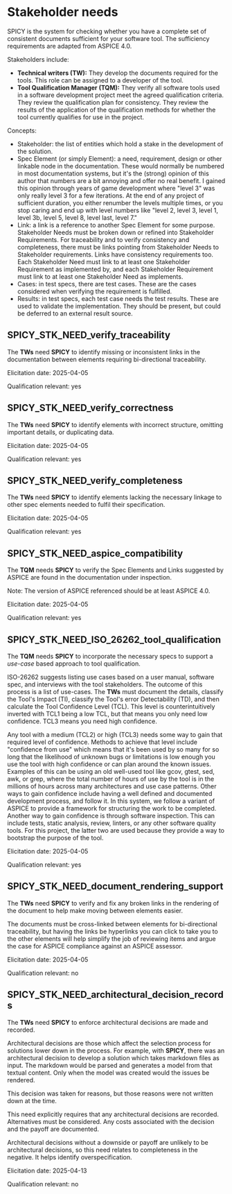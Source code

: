 # Stakeholder needs

SPICY is the system for checking whether you have a complete set of consistent
documents sufficient for your software tool.
The sufficiency requirements are adapted from ASPICE 4.0.

Stakeholders include:

- **Technical writers (TW):** They develop the documents required for the
  tools. This role can be assigned to a developer of the tool.
- **Tool Qualification Manager (TQM):** They verify all software tools used in
  a software development project meet the agreed qualification criteria.
  They review the qualification plan for consistency.
  They review the results of the application of the qualification methods for
  whether the tool currently qualifies for use in the project.

Concepts:

- Stakeholder: the list of entities which hold a stake in the development of
  the solution.
- Spec Element (or simply Element): a need, requirement, design or other
  linkable node in the documentation. These would normally be numbered in most
  documentation systems, but it's the (strong) opinion of this author that
  numbers are a bit annoying and offer no real benefit.
  I gained this opinion through years of game development where "level 3" was
  only really level 3 for a few iterations. At the end of any project of
  sufficient duration, you either renumber the levels multiple times, or you
  stop caring and end up with level numbers  like "level 2, level 3, level 1,
  level 3b, level 5, level 8, level last, level 7."
- Link: a link is a reference to another Spec Element for some purpose.
  Stakeholder Needs must be broken down or refined into Stakeholder Requirements.
  For traceability and to verify consistency and completeness,
  there must be links pointing from Stakeholder Needs to Stakeholder requirements.
  Links have consistency requirements too.
  Each Stakeholder Need must link to at least one Stakeholder Requirement as implemented by, and
  each Stakeholder Requirement must link to at least one Stakeholder Need as implements.
- Cases: in test specs, there are test cases.
  These are the cases considered when verifying the requirement is fulfilled.
- Results: in test specs, each test case needs the test results.
  These are used to validate the implementation.
  They should be present, but could be deferred to an external result source.

## SPICY_STK_NEED_verify_traceability

The **TWs** need **SPICY** to identify missing or inconsistent links in the
documentation between elements requiring bi-directional traceability.

Elicitation date: 2025-04-05

Qualification relevant: yes

## SPICY_STK_NEED_verify_correctness

The **TWs** need **SPICY** to identify elements with incorrect structure,
omitting important details, or duplicating data.

Elicitation date: 2025-04-05

Qualification relevant: yes

## SPICY_STK_NEED_verify_completeness

The **TWs** need **SPICY** to identify elements lacking the necessary linkage
to other spec elements needed to fulfil their specification.

Elicitation date: 2025-04-05

Qualification relevant: yes

## SPICY_STK_NEED_aspice_compatibility

The **TQM** needs **SPICY** to verify the Spec Elements and Links suggested by
ASPICE are found in the documentation under inspection.

Note: The version of ASPICE referenced should be at least ASPICE 4.0.

Elicitation date: 2025-04-05

Qualification relevant: yes

## SPICY_STK_NEED_ISO_26262_tool_qualification

The **TQM** needs **SPICY** to incorporate the necessary specs to support a
_use-case_ based approach to tool qualification.

ISO-26262 suggests listing use cases based on a user manual, software spec, and
interviews with the tool stakeholders.
The outcome of this process is a list of use-cases.
The **TWs** must document the details,
classify the Tool's Impact (TI),
classify the Tool's error Detectability (TD),
and then calculate the Tool Confidence Level (TCL).
This level is counterintuitively inverted with TCL1 being a low TCL, but that
means you only need low confidence. TCL3 means you need high confidence.

Any tool with a medium (TCL2) or high (TCL3) needs some way to gain that
required level of confidence.
Methods to achieve that level include "confidence
from use" which means that it's been used by so many for so long that the
likelihood of unknown bugs or limitations is low enough you use the tool with
high confidence or can plan around the known issues.
Examples of this can be using an old well-used tool like gcov, gtest, sed, awk,
or grep, where the total number of hours of use by the tool is in the millions
of hours across many architectures and use case patterns.
Other ways to gain confidence include having a well defined and documented development process, and follow it.
In this system, we follow a variant of ASPICE to provide a framework for structuring the work to be completed.
Another way to gain confidence is through software inspection. This can include
tests, static analysis, review, linters, or any other software quality tools.
For this project, the latter two are used because they provide a way to
bootstrap the purpose of the tool.

Elicitation date: 2025-04-05

Qualification relevant: yes

## SPICY_STK_NEED_document_rendering_support

The **TWs** need **SPICY** to verify and fix any broken links in the rendering
of the document to help make moving between elements easier.

The documents must be cross-linked between elements for bi-directional
traceability, but having the links be hyperlinks you can click to take you to
the other elements will help simplify the job of reviewing items and argue the
case for ASPICE compliance against an ASPICE assessor.

Elicitation date: 2025-04-05

Qualification relevant: no

## SPICY_STK_NEED_architectural_decision_records

The **TWs** need **SPICY** to enforce architectural decisions are made and recorded.

Architectural decisions are those which affect the selection process for
solutions lower down in the process.
For example, with **SPICY**, there was an architectural decision to develop a
solution which takes markdown files as input.
The markdown would be parsed and generates a model from that textual content.
Only when the model was created would the issues be rendered.

This decision was taken for reasons, but those reasons were not written down at the time.

This need explicitly requires that any architectural decisions are recorded.
Alternatives must be considered.
Any costs associated with the decision and the payoff are documented.

Architectural decisions without a downside or payoff are unlikely to be
architectural decisions, so this need relates to completeness in the negative.
It helps identify overspecification.

Elicitation date: 2025-04-13

Qualification relevant: no
